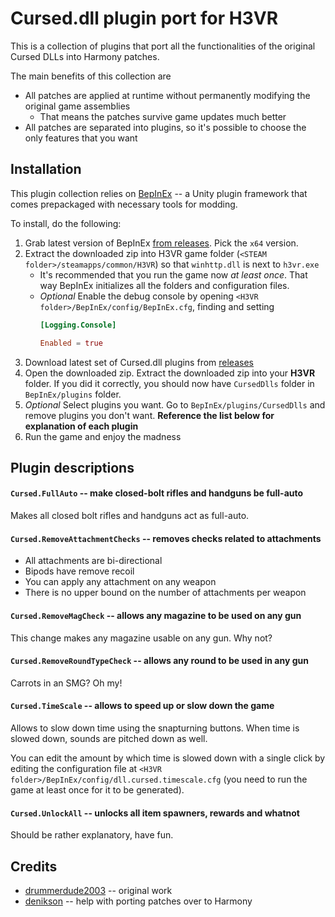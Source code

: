 # Cursed.dll plugin port for H3VR

This is a collection of plugins that port all the functionalities of the original 
Cursed DLLs into Harmony patches.

The main benefits of this collection are

* All patches are applied at runtime without permanently modifying the original game assemblies
    * That means the patches survive game updates much better
* All patches are separated into plugins, so it's possible to choose the only features that you want

## Installation

This plugin collection relies on [BepInEx](https://github.com/BepInEx/BepInEx) -- 
a Unity plugin framework that comes prepackaged with necessary tools for modding.

To install, do the following:

1. Grab latest version of BepInEx [from releases](https://github.com/BepInEx/BepInEx/releases). Pick the `x64` version.
2. Extract the downloaded zip into H3VR game folder (`<STEAM folder>/steamapps/common/H3VR`) so that `winhttp.dll` is next to `h3vr.exe`
      * It's recommended that you run the game now *at least once*. That way BepInEx initializes all the folders and configuration files.
      * *Optional* Enable the debug console by opening `<H3VR folder>/BepInEx/config/BepInEx.cfg`, finding and setting
         ```toml
         [Logging.Console]

         Enabled = true
         ```
3. Download latest set of Cursed.dll plugins from [releases](https://github.com/drummerdude2003/CursedDlls.BepinEx/releases)
4. Open the downloaded zip. Extract the downloaded zip into your **H3VR** folder. If you did it correctly, you should now have `CursedDlls` folder in `BepInEx/plugins` folder.
5. *Optional* Select plugins you want. Go to `BepInEx/plugins/CursedDlls` and remove plugins you don't want. **Reference the list below for explanation of each plugin**
5. Run the game and enjoy the madness


## Plugin descriptions

#### `Cursed.FullAuto` -- make closed-bolt rifles and handguns be full-auto

Makes all closed bolt rifles and handguns act as full-auto.

#### `Cursed.RemoveAttachmentChecks` -- removes checks related to attachments

* All attachments are bi-directional
* Bipods have remove recoil
* You can apply any attachment on any weapon
* There is no upper bound on the number of attachments per weapon

#### `Cursed.RemoveMagCheck` -- allows any magazine to be used on any gun

This change makes any magazine usable on any gun. Why not?

#### `Cursed.RemoveRoundTypeCheck` -- allows any round to be used in any gun

Carrots in an SMG? Oh my!

#### `Cursed.TimeScale` -- allows to speed up or slow down the game

Allows to slow down time using the snapturning buttons. When time is slowed down, 
sounds are pitched down as well.

You can edit the amount by which time is slowed down with a single click by editing the configuration file at 
`<H3VR folder>/BepInEx/config/dll.cursed.timescale.cfg` (you need to run the game at least once for it to be generated).

#### `Cursed.UnlockAll` -- unlocks all item spawners, rewards and whatnot

Should be rather explanatory, have fun.

## Credits

* [drummerdude2003](https://github.com/drummerdude2003) -- original work
* [denikson](https://github.com/denikson) -- help with porting patches over to Harmony